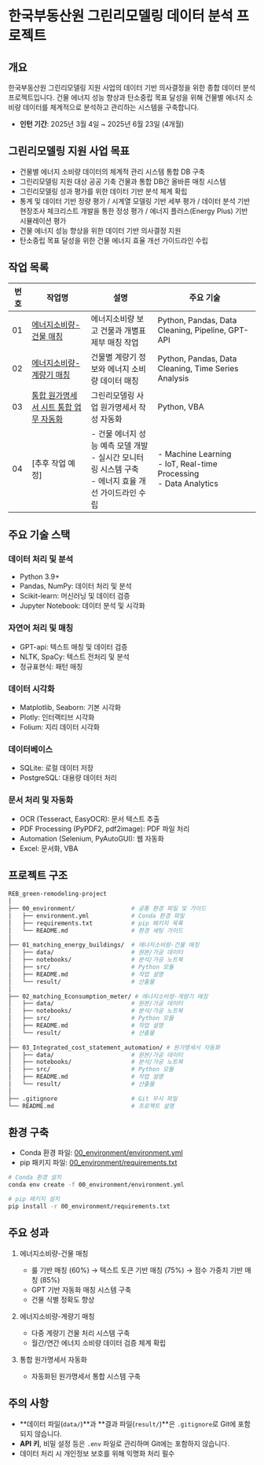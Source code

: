 # 한국부동산원 그린리모델링 데이터 분석 프로젝트

## 개요
한국부동산원 그린리모델링 지원 사업의 데이터 기반 의사결정을 위한 종합 데이터 분석 프로젝트입니다. 건물 에너지 성능 향상과 탄소중립 목표 달성을 위해 건물별 에너지 소비량 데이터를 체계적으로 분석하고 관리하는 시스템을 구축합니다.

- **인턴 기간**: 2025년 3월 4일 ~ 2025년 6월 23일 (4개월)

## 그린리모델링 지원 사업 목표
- 건물별 에너지 소비량 데이터의 체계적 관리 시스템 통합 DB 구축
- 그린리모델링 지원 대상 공공 기축 건물과 통합 DB간 올바른 매칭 시스템
- 그린리모델링 성과 평가를 위한 데이터 기반 분석 체계 확립
- 통계 및 데이터 기반 정량 평가 / 시계열 모델링 기반 세부 평가 / 데이터 분석 기반 현장조사 체크리스트 개발을 통한 정성 평가 / 에너지 플러스(Energy Plus) 기반 시뮬레이션 평가
- 건물 에너지 성능 향상을 위한 데이터 기반 의사결정 지원
- 탄소중립 목표 달성을 위한 건물 에너지 효율 개선 가이드라인 수립

## 작업 목록
| 번호 | 작업명 | 설명 | 주요 기술 |
|------|--------|------|------------|
| 01 | [에너지소비량-건물 매칭](./01_matching_energy_buildings) | 에너지소비량 보고 건물과 개별표제부 매칭 작업 | Python, Pandas, Data Cleaning, Pipeline, GPT-API |
| 02 | [에너지소비량-계량기 매칭](./02_matching_Econsumption_meter) | 건물별 계량기 정보와 에너지 소비량 데이터 매칭 | Python, Pandas, Data Cleaning, Time Series Analysis |
| 03 | [통합 원가명세서 시트 통합 업무 자동화](./03_Integrated_cost_statement_automation) | 그린리모델링 사업 원가명세서 작성 자동화 | Python, VBA |
| 04 | [추후 작업 예정] | - 건물 에너지 성능 예측 모델 개발<br>- 실시간 모니터링 시스템 구축<br>- 에너지 효율 개선 가이드라인 수립 | - Machine Learning<br>- IoT, Real-time Processing<br>- Data Analytics |

## 주요 기술 스택
### 데이터 처리 및 분석
- Python 3.9+
- Pandas, NumPy: 데이터 처리 및 분석
- Scikit-learn: 머신러닝 및 데이터 검증
- Jupyter Notebook: 데이터 분석 및 시각화

### 자연어 처리 및 매칭
- GPT-api: 텍스트 매칭 및 데이터 검증
- NLTK, SpaCy: 텍스트 전처리 및 분석
- 정규표현식: 패턴 매칭

### 데이터 시각화
- Matplotlib, Seaborn: 기본 시각화
- Plotly: 인터랙티브 시각화
- Folium: 지리 데이터 시각화

### 데이터베이스
- SQLite: 로컬 데이터 저장
- PostgreSQL: 대용량 데이터 처리

### 문서 처리 및 자동화
- OCR (Tesseract, EasyOCR): 문서 텍스트 추출
- PDF Processing (PyPDF2, pdf2image): PDF 파일 처리
- Automation (Selenium, PyAutoGUI): 웹 자동화
- Excel: 문서화, VBA

## 프로젝트 구조
```bash
REB_green-remodeling-project
│
├── 00_environment/                # 공통 환경 파일 및 가이드
│   ├── environment.yml            # Conda 환경 파일
│   ├── requirements.txt           # pip 패키지 목록
│   └── README.md                  # 환경 세팅 가이드
│
├── 01_matching_energy_buildings/  # 에너지소비량-건물 매칭
│   ├── data/                      # 원본/가공 데이터
│   ├── notebooks/                 # 분석/가공 노트북
│   ├── src/                       # Python 모듈
│   ├── README.md                  # 작업 설명
│   └── result/                    # 산출물
│
├── 02_matching_Econsumption_meter/ # 에너지소비량-계량기 매칭
│   ├── data/                      # 원본/가공 데이터
│   ├── notebooks/                 # 분석/가공 노트북
│   ├── src/                       # Python 모듈
│   ├── README.md                  # 작업 설명
│   └── result/                    # 산출물
│
├── 03_Integrated_cost_statement_automation/ # 원가명세서 자동화
│   ├── data/                      # 원본/가공 데이터
│   ├── notebooks/                 # 분석/가공 노트북
│   ├── src/                       # Python 모듈
│   ├── README.md                  # 작업 설명
│   └── result/                    # 산출물
│
├── .gitignore                     # Git 무시 파일
└── README.md                      # 프로젝트 설명
```

## 환경 구축
- Conda 환경 파일: [00_environment/environment.yml](./00_environment/environment.yml)
- pip 패키지 파일: [00_environment/requirements.txt](./00_environment/requirements.txt)

```bash
# Conda 환경 설치
conda env create -f 00_environment/environment.yml

# pip 패키지 설치
pip install -r 00_environment/requirements.txt
```

## 주요 성과
1. 에너지소비량-건물 매칭
   - 룰 기반 매칭 (60%) → 텍스트 토큰 기반 매칭 (75%) → 점수 가중치 기반 매칭 (85%)
   - GPT 기반 자동화 매칭 시스템 구축
   - 건물 식별 정확도 향상

2. 에너지소비량-계량기 매칭
   - 다중 계량기 건물 처리 시스템 구축
   - 월간/연간 에너지 소비량 데이터 검증 체계 확립

3. 통합 원가명세서 자동화
   - 자동화된 원가명세서 통합 시스템 구축


## 주의 사항
- **데이터 파일(`data/`)**과 **결과 파일(`result/`)**은 `.gitignore`로 Git에 포함되지 않습니다.
- **API 키**, 비밀 설정 등은 `.env` 파일로 관리하며 Git에는 포함하지 않습니다.
- 데이터 처리 시 개인정보 보호를 위해 익명화 처리 필수

